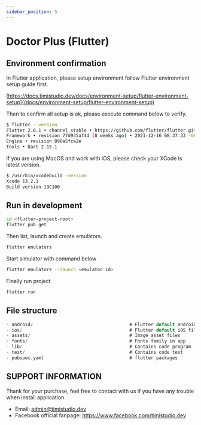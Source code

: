 ```yaml
---
sidebar_position: 5
---
```


# Doctor Plus (Flutter)

## Environment confirmation

In Flutter application, please setup environment follow Flutter environment setup guide first.

[https://docs.timistudio.dev/docs/environment-setup/flutter-environment-setup](/docs/environment-setup/flutter-environment-setup)

Then to confirm all setup is ok, please execute command below to verify.

```bash
$ flutter --version
Flutter 2.8.1 • channel stable • https://github.com/flutter/flutter.git
Framework • revision 77d935af4d (8 weeks ago) • 2021-12-16 08:37:33 -0800
Engine • revision 890a5fca2e
Tools • Dart 2.15.1
```

If you are using MacOS and work with iOS, please check your XCode is latest version.

```bash
$ /usr/bin/xcodebuild -version
Xcode 13.2.1
Build version 13C100
```

## Run in development

```bash
cd <flutter-project-root>
flutter pub get
```

Then list, launch and create emulators.

```bash
flutter emulators
```

Start simulator with command below

```bash
flutter emulators --launch <emulator id>
```

Finally run project

```bash
flutter run
```

## File structure

```c
- android/                                    # Flutter default android files
- ios/                                        # Flutter default iOS files
- assets/                                     # Image asset files
- fonts/                                      # Fonts family in app
- lib/                                        # Contains code program
- test/                                       # Contains code test
- pubspec.yaml                                # flutter packages
```

## SUPPORT INFORMATION

Thank for your purchase, feel free to contact with us if you have any trouble when install application.

- Email: admin@timistudio.dev
- Facebook official fanpage: <https://www.facebook.com/timistudio.dev>
